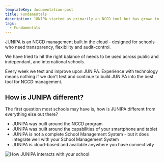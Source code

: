 ```yaml
---
templateKey: documentation-post
title: Fundamentals
description: JUNIPA started as primarily an NCCD tool but has grown to be much more than that.  
tags:
  - Fundamentals
---
```


JUNIPA is an NCCD management built in the cloud - designed for schools who need transparency, flexibility and audit-control.

We have tried to hit the right balance of needs to be used across public and independant, and international schools. 

Every week we test and improve upon JUNIPA. Experience with technology means nothing if we don't test and continue to build JUNIPA into the best tool for NCCD management. 

## How is JUNIPA different? 

The first question most schools may have is, how is JUNIPA different from everything else out there? 

- JUNIPA was built around the NCCD program
- JUNIPA was built around the capabilities of your smartphone and tablet
- JUNIPA is not a complete School Management System - but it does integrate well with your School Management System
- JUNIPA is cloud-based and available anywhere you have connectivity

![How JUNIPA interacts with your school ](/img/diagram-fundamentals.svg "How JUNIPA interacts with your school")